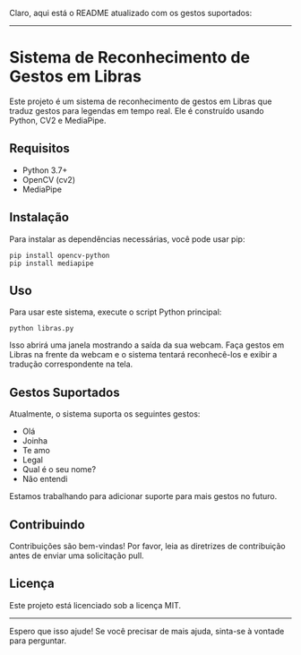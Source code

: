 Claro, aqui está o README atualizado com os gestos suportados:

---

# Sistema de Reconhecimento de Gestos em Libras

Este projeto é um sistema de reconhecimento de gestos em Libras que traduz gestos para legendas em tempo real. Ele é construído usando Python, CV2 e MediaPipe.

## Requisitos

- Python 3.7+
- OpenCV (cv2)
- MediaPipe

## Instalação

Para instalar as dependências necessárias, você pode usar pip:

```
pip install opencv-python
pip install mediapipe
```

## Uso

Para usar este sistema, execute o script Python principal:

```
python libras.py
```

Isso abrirá uma janela mostrando a saída da sua webcam. Faça gestos em Libras na frente da webcam e o sistema tentará reconhecê-los e exibir a tradução correspondente na tela.

## Gestos Suportados

Atualmente, o sistema suporta os seguintes gestos:

- Olá
- Joinha
- Te amo
- Legal
- Qual é o seu nome?
- Não entendi

Estamos trabalhando para adicionar suporte para mais gestos no futuro.

## Contribuindo

Contribuições são bem-vindas! Por favor, leia as diretrizes de contribuição antes de enviar uma solicitação pull.

## Licença

Este projeto está licenciado sob a licença MIT.

---

Espero que isso ajude! Se você precisar de mais ajuda, sinta-se à vontade para perguntar.
